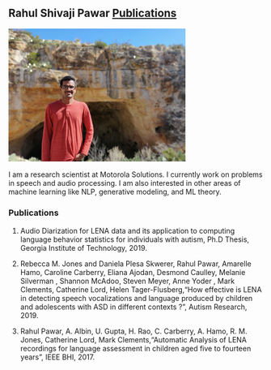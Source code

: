 ## Rahul Shivaji Pawar 							[Publications](publications.md)

<img src="assets/rahul_image.jpg" width="350">

I am a research scientist at Motorola Solutions. I currently work on problems in speech and audio processing. I am also interested in other areas of machine learning like NLP, generative modeling, and ML theory.

### Publications

1. Audio Diarization for LENA data and its application to computing language behavior statistics for individuals with autism, Ph.D Thesis, Georgia Institute of Technology, 2019.

2. Rebecca M. Jones and Daniela Plesa Skwerer, Rahul Pawar, Amarelle Hamo, Caroline Carberry, Eliana Ajodan,
Desmond Caulley, Melanie Silverman , Shannon McAdoo, Steven Meyer, Anne Yoder , Mark Clements, Catherine
Lord, Helen Tager-Flusberg,“How effective is LENA in detecting speech vocalizations and language produced by
children and adolescents with ASD in different contexts ?”, Autism Research, 2019.

3. Rahul Pawar, A. Albin, U. Gupta, H. Rao, C. Carberry, A. Hamo, R. M. Jones, Catherine Lord, Mark
Clements,“Automatic Analysis of LENA recordings for language assessment in children aged five to fourteen years”,
IEEE BHI, 2017.